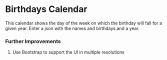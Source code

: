 # Birthdays Calendar

This calendar shows the day of the week on which the birthday will fall for a given year. Enter a json with the names and birthdays and a year.

### Further Improvements

1. Use Bootstrap to support the UI in multiple resolutions